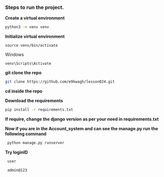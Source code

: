### Steps to run the project.

**Create a virtual environment**
```bash
python3 -m venv venv
```

**Initialize virtual environment**


```
source venv/bin/activate
```

Windows
```
venv\Scripts\Activate
```
**git clone the repo**
```bash
git clone https://github.com/e9kwagh/lesson024.git
```

**cd inside the repo**


**Download the requirements**
```bash
pip install -r requirements.txt
```
**If require, change the django version as per your need in requirements.txt**

**Now if you are in the Account_system and can see the manage.py run the following command**
```bash
 python manage.py runserver
```

**Try loginID**
```bash
 user
```
```bash
 admin@123
```